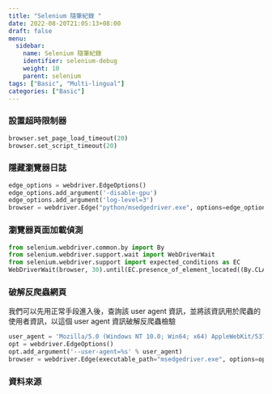 ```yaml
---
title: "Selenium 隨筆紀錄 "
date: 2022-08-20T21:05:13+08:00
draft: false
menu:
  sidebar:
    name: Selenium 隨筆紀錄
    identifier: selenium-debug
    weight: 10
    parent: selenium
tags: ["Basic", "Multi-lingual"]
categories: ["Basic"]
---
```


### 設置超時限制器
```Python
browser.set_page_load_timeout(20)
browser.set_script_timeout(20)
```

### 隱藏瀏覽器日誌

```Python
edge_options = webdriver.EdgeOptions()
edge_options.add_argument('-disable-gpu')
edge_options.add_argument('log-level=3')
browser = webdriver.Edge("python/msedgedriver.exe", options=edge_options)
```

### 瀏覽器頁面加載偵測
```Python
from selenium.webdriver.common.by import By
from selenium.webdriver.support.wait import WebDriverWait
from selenium.webdriver.support import expected_conditions as EC
WebDriverWait(browser, 30).until(EC.presence_of_element_located((By.CLASS_NAME, 'image')))
```

### 破解反爬蟲網頁
我們可以先用正常手段進入後，查詢該 user agent 資訊，並將該資訊用於爬蟲的使用者資訊，以這個 user agent 資訊破解反爬蟲檢驗
```Python
user_agent = 'Mozilla/5.0 (Windows NT 10.0; Win64; x64) AppleWebKit/537.36 (KHTML, like Gecko) Chrome/108.0.0.0 Safari/537.36 Edg/108.0.1462.42'
opt = webdriver.EdgeOptions()
opt.add_argument('--user-agent=%s' % user_agent)
browser = webdriver.Edge(executable_path="msedgedriver.exe", options=opt)
```

### 資料來源